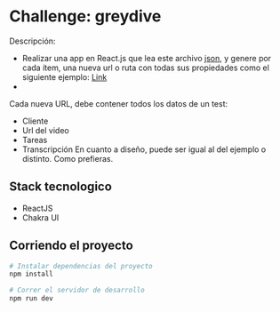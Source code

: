 # Challenge: greydive

Descripción: 
* Realizar una app en React.js que lea este archivo [json](https://drive.google.com/file/d/1NkNjpyD2LlPWqwKTlJW7LovL-Bz_Ve0w/view), y
genere por cada ítem, una nueva url o ruta con todas sus
propiedades como el siguiente ejemplo: [Link](https://www.greydive.com/nombre-cliente-1mqw4z1sae3ddpxbyf6d/testeador-1)
* 
Cada nueva URL, debe contener todos los datos de un test:
- Cliente
- Url del video
- Tareas
- Transcripción
En cuanto a diseño, puede ser igual al del ejemplo o
distinto. Como prefieras.

## Stack tecnologico
* ReactJS
* Chakra UI
 

## Corriendo el proyecto
```bash
# Instalar dependencias del proyecto
npm install

# Correr el servidor de desarrollo
npm run dev
```
